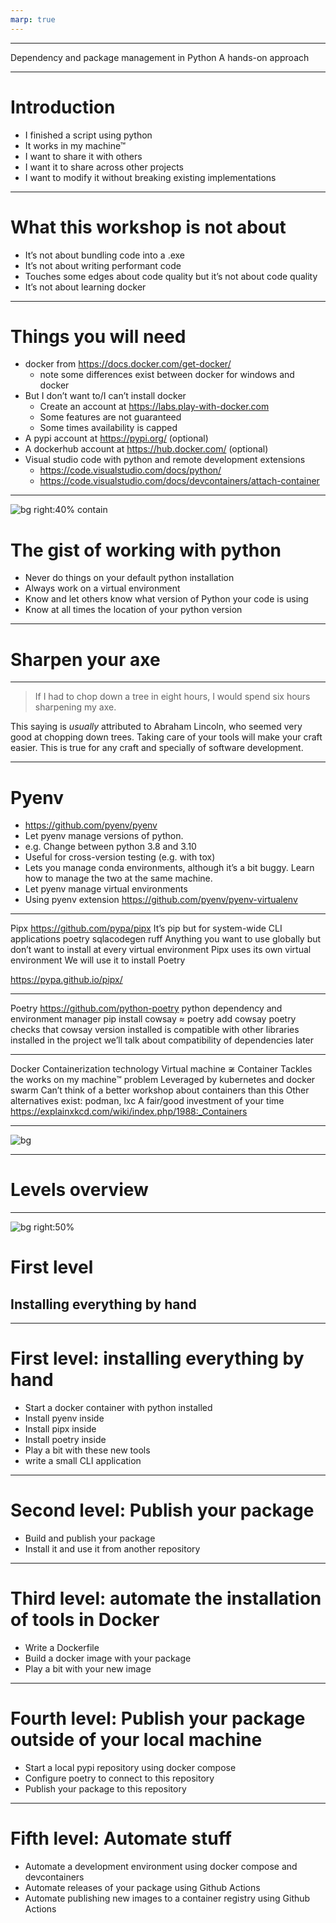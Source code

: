 ```yaml
---
marp: true
---
```


---

Dependency and package management in Python
A hands-on approach

---

# Introduction

- I finished a script using python
- It works in my machine™ 
- I want to share it with others
- I want it to share across other projects
- I want to modify it without breaking existing implementations

---

# What this workshop is not about

- It’s not about bundling code into a .exe
- It’s not about writing performant code
- Touches some edges about code quality but it’s not about code quality
- It’s not about learning docker

---



# Things you will need


- docker from <https://docs.docker.com/get-docker/>
   - note some differences exist between docker for windows and docker
- But I don’t want to/I can’t install docker
  - Create an account at https://labs.play-with-docker.com
  - Some features are not guaranteed
  - Some times availability is capped
- A pypi account at https://pypi.org/ (optional)
- A dockerhub account at <https://hub.docker.com/> (optional)
- Visual studio code with python and remote development extensions
	- https://code.visualstudio.com/docs/python/ 
	- https://code.visualstudio.com/docs/devcontainers/attach-container 

---

![bg right:40% contain](https://imgs.xkcd.com/comics/python_environment.png)

# The gist of working with python

- Never do things on your default python installation
- Always work on a virtual environment 
- Know and let others know what version of Python your code is using
- Know at all times the location of your python version


---

# Sharpen your axe

---

> If I had to chop down a tree in eight hours, I would spend six hours sharpening my axe.

This saying is *usually* attributed to Abraham Lincoln, who seemed very good at chopping down trees.
Taking care of your tools will make your craft easier.
This is true for any craft and specially of software development.

--- 
# Pyenv

- https://github.com/pyenv/pyenv 
- Let pyenv manage versions of python. 
- e.g. Change between python 3.8 and 3.10 
- Useful for cross-version testing (e.g. with tox)
- Lets you manage conda environments, although it’s a bit buggy. Learn how to manage the two at the same machine.
- Let pyenv manage virtual environments
- Using pyenv extension https://github.com/pyenv/pyenv-virtualenv 

---

Pipx
https://github.com/pypa/pipx
It’s pip but for system-wide CLI applications
poetry
sqlacodegen
ruff
Anything you want to use globally but don’t want to install at every virtual environment
Pipx uses its own virtual environment
We will use it to install Poetry

https://pypa.github.io/pipx/

---

Poetry
https://github.com/python-poetry 
python dependency and environment manager
pip install cowsay ≈ poetry add cowsay
poetry checks that cowsay version installed is compatible with other libraries installed in the project
we’ll talk about compatibility of dependencies later

---

Docker
Containerization technology
Virtual machine ≆ Container
Tackles the works on my machine™ problem
Leveraged by kubernetes and docker swarm
Can’t think of a better workshop about containers than this 
Other alternatives exist: podman, lxc
A fair/good investment of your time
https://explainxkcd.com/wiki/index.php/1988:_Containers

---

![bg](https://cdn.culturagenial.com/es/imagenes/el-bosco-y-el-jardin-de-las-delicias-historia-y-analisis-og.jpg
)

---

# Levels overview

---


![bg right:50%](https://cdn.culturagenial.com/es/imagenes/el-bosco-y-el-jardin-de-las-delicias-historia-y-analisis-og.jpg
)
# First level
## Installing everything by hand

---

# First level: installing everything by hand

- Start a docker container with python installed
- Install pyenv inside
- Install pipx inside
- Install poetry inside
- Play a bit with these new tools
- write a small CLI application

---

# Second level: Publish your package
- Build and publish your package
- Install it and use it from another repository


---
# Third level: automate the installation of tools in Docker

- Write a Dockerfile
- Build a docker image with your package
- Play a bit with your new image

---
# Fourth level: Publish your package outside of your local machine

- Start a local pypi repository using docker compose
- Configure poetry to connect to this repository
- Publish your package to this repository


---
# Fifth level: Automate stuff

- Automate a development environment using docker compose and devcontainers
- Automate releases of your package using Github Actions
- Automate publishing new images to a container registry using Github Actions
